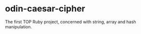 # odin-caesar-cipher
The first TOP Ruby project, concerned with string, array and hash manipulation.
